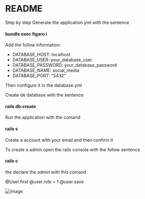# README

Step by step
Generate the application yml with the sentence 

#### bundle exec figaro i

Add the follow information:

- DATABASE_HOST: localhost 
- DATABASE_USER: your_database_user
- DATABASE_PASSWORD: your_database_password
- DATABASE_NAME: social_media
- DATABASE_PORT: "5432"

Then configure it in the database.yml


Create de database with the sentence 

#### rails db:create

Run the application with the comand 

#### rails s

Create a account with your email and then confirm it


To create a admin open the rails console with the follow sentence 

#### rails c

the declare the admin with this comand

@User.first
@user.role = 1
@user.save




![image](https://github.com/user-attachments/assets/6dbb0bdb-601d-4958-9352-a01a6faec832)
